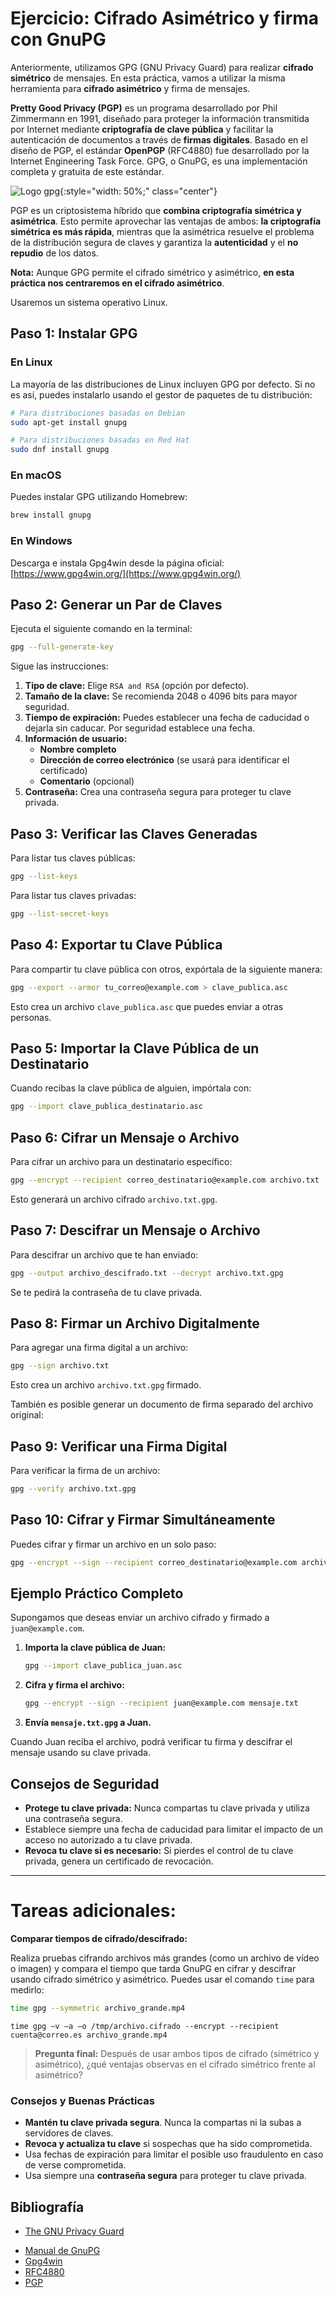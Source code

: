 
# Ejercicio: Cifrado Asimétrico y firma con GnuPG

Anteriormente, utilizamos GPG (GNU Privacy Guard) para realizar **cifrado simétrico** de mensajes. En esta práctica, vamos a utilizar la misma herramienta para **cifrado asimétrico** y firma de mensajes.

**Pretty Good Privacy (PGP)** es un programa desarrollado por Phil Zimmermann en 1991, diseñado para proteger la información transmitida por Internet mediante **criptografía de clave pública** y facilitar la autenticación de documentos a través de **firmas digitales**. Basado en el diseño de PGP, el estándar **OpenPGP** (RFC4880) fue desarrollado por la Internet Engineering Task Force. GPG, o GnuPG, es una implementación completa y gratuita de este estándar.

![Logo gpg](../img/gnupg_logo.png){:style="width: 50%;" class="center"}

PGP es un criptosistema híbrido que **combina criptografía simétrica y asimétrica**. Esto permite aprovechar las ventajas de ambos: **la criptografía simétrica es más rápida**, mientras que la asimétrica resuelve el problema de la distribución segura de claves y garantiza la **autenticidad** y el **no repudio** de los datos.

**Nota:** Aunque GPG permite el cifrado simétrico y asimétrico, **en esta práctica nos centraremos en el cifrado asimétrico**.

Usaremos un sistema operativo Linux.

## Paso 1: Instalar GPG

### En Linux

La mayoría de las distribuciones de Linux incluyen GPG por defecto. Si no es así, puedes instalarlo usando el gestor de paquetes de tu distribución:

```bash
# Para distribuciones basadas en Debian
sudo apt-get install gnupg

# Para distribuciones basadas en Red Hat
sudo dnf install gnupg
```

### En macOS

Puedes instalar GPG utilizando Homebrew:

```bash
brew install gnupg
```

### En Windows

Descarga e instala Gpg4win desde la página oficial: [https://www.gpg4win.org/](https://www.gpg4win.org/)

## Paso 2: Generar un Par de Claves

Ejecuta el siguiente comando en la terminal:

```bash
gpg --full-generate-key
```

Sigue las instrucciones:

1. **Tipo de clave:** Elige `RSA and RSA` (opción por defecto).
2. **Tamaño de la clave:** Se recomienda 2048 o 4096 bits para mayor seguridad.
3. **Tiempo de expiración:** Puedes establecer una fecha de caducidad o dejarla sin caducar. Por seguridad establece una fecha.
4. **Información de usuario:**
   - **Nombre completo**
   - **Dirección de correo electrónico** (se usará para identificar el certificado)
   - **Comentario** (opcional)
5. **Contraseña:** Crea una contraseña segura para proteger tu clave privada.

## Paso 3: Verificar las Claves Generadas

Para listar tus claves públicas:

```bash
gpg --list-keys
```

Para listar tus claves privadas:

```bash
gpg --list-secret-keys
```

## Paso 4: Exportar tu Clave Pública

Para compartir tu clave pública con otros, expórtala de la siguiente manera:

```bash
gpg --export --armor tu_correo@example.com > clave_publica.asc
```

Esto crea un archivo `clave_publica.asc` que puedes enviar a otras personas.

## Paso 5: Importar la Clave Pública de un Destinatario

Cuando recibas la clave pública de alguien, impórtala con:

```bash
gpg --import clave_publica_destinatario.asc
```

## Paso 6: Cifrar un Mensaje o Archivo

Para cifrar un archivo para un destinatario específico:

```bash
gpg --encrypt --recipient correo_destinatario@example.com archivo.txt
```

Esto generará un archivo cifrado `archivo.txt.gpg`.

## Paso 7: Descifrar un Mensaje o Archivo

Para descifrar un archivo que te han enviado:

```bash
gpg --output archivo_descifrado.txt --decrypt archivo.txt.gpg
```

Se te pedirá la contraseña de tu clave privada.

## Paso 8: Firmar un Archivo Digitalmente

Para agregar una firma digital a un archivo:

```bash
gpg --sign archivo.txt
```

Esto crea un archivo `archivo.txt.gpg` firmado.

También es posible generar un documento de firma separado del archivo original:


## Paso 9: Verificar una Firma Digital

Para verificar la firma de un archivo:

```bash
gpg --verify archivo.txt.gpg
```

## Paso 10: Cifrar y Firmar Simultáneamente

Puedes cifrar y firmar un archivo en un solo paso:

```bash
gpg --encrypt --sign --recipient correo_destinatario@example.com archivo.txt
```

## Ejemplo Práctico Completo

Supongamos que deseas enviar un archivo cifrado y firmado a `juan@example.com`.

1. **Importa la clave pública de Juan:**

   ```bash
   gpg --import clave_publica_juan.asc
   ```

2. **Cifra y firma el archivo:**

   ```bash
   gpg --encrypt --sign --recipient juan@example.com mensaje.txt
   ```

3. **Envía `mensaje.txt.gpg` a Juan.**

Cuando Juan reciba el archivo, podrá verificar tu firma y descifrar el mensaje usando su clave privada.

## Consejos de Seguridad

- **Protege tu clave privada:** Nunca compartas tu clave privada y utiliza una contraseña segura.
- Establece siempre una fecha de caducidad para limitar el impacto de un acceso no autorizado a tu clave privada.
- **Revoca tu clave si es necesario:** Si pierdes el control de tu clave privada, genera un certificado de revocación.


---

# Tareas adicionales:

**Comparar tiempos de cifrado/descifrado:**

Realiza pruebas cifrando archivos más grandes (como un archivo de vídeo o imagen) y compara el tiempo que tarda GnuPG en cifrar y descifrar usando cifrado simétrico y asimétrico. Puedes usar el comando `time` para medirlo:
   
   ```bash
time gpg --symmetric archivo_grande.mp4
   ```

```shell
time gpg –v –a –o /tmp/archivo.cifrado --encrypt --recipient cuenta@correo.es archivo_grande.mp4
   ```
   


> **Pregunta final:** Después de usar ambos tipos de cifrado (simétrico y asimétrico), ¿qué ventajas observas en el cifrado simétrico frente al asimétrico?


### Consejos y Buenas Prácticas

- **Mantén tu clave privada segura**. Nunca la compartas ni la subas a servidores de claves.
- **Revoca y actualiza tu clave** si sospechas que ha sido comprometida.
- Usa fechas de expiración para limitar el posible uso fraudulento en caso de verse comprometida.
- Usa siempre una **contraseña segura** para proteger tu clave privada.

## Bibliografía

- [The GNU Privacy Guard ](https://www.gnupg.org/)
* [Manual de GnuPG](https://www.gnupg.org/gph/es/manual.html)
* [Gpg4win](https://www.gpg4win.org/download.html)
* [RFC4880](https://tools.ietf.org/html/rfc4880)
* [PGP](https://es.wikipedia.org/wiki/Pretty_Good_Privacy)